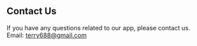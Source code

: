 ## Contact Us<br>

If you have any questions related to our app, please contact us.<br>
Email: <terry688@gmail.com>

